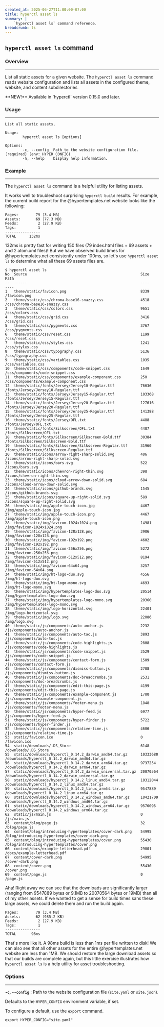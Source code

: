 ```yaml
---
created_at: 2025-06-27T11:00:00-07:00
title: hyperctl asset ls
summary: |
    `hyperctl asset ls` command reference.
breadcrumb: ls
---
```


## `hyperctl asset ls` command

<auto-toc selectors='h3,h4,h5,h6,dl dt'></auto-toc>

### Overview
------------

List all static assets for a given website.
The `hyperctl asset ls` command reads website configuration and lists all assets in the configured theme, website, and content subdirectories.

<doc-quote ht-block new>
**NEW!** Available in `hyperctl` version 0.15.0 and later.
</doc-quote>

### Usage
---------

```plaintext
List all static assets.

Usage:
        hyperctl asset ls [options]

Options:
        -c, --config  Path to the website configuration file. (required) (env: HYPER_CONFIG)
        -h, --help    Display help information.
```

### Example
-----------

The `hyperctl asset ls` command is a helpful utility for listing assets.

It works well to troubleshoot surprising `hyperctl build` results.
For example, the current build report for the @hypertemplates.net website looks like the following: 

```plaintext
Pages:        79 (3.4 MB)
Assets:       69 (77.3 MB)
Feeds:         2 (27.9 KB)
Tags:          1
----------------
TOTAL      132ms
```

132ms is pretty fast for writing 150 files (79 index.html files + 69 assets + and 2 atom.xml files)! 
But we have observed build times for @hypertemplates.net consistently under 100ms, so let's use `hyperctl asset ls` to determine what all these 69 assets files are.

```plaintext
$ hyperctl asset ls
No  Source                                                    Size      Path
--  ------                                                    ----      ----
1   theme/static/favicon.png                                  8339      /favicon.png
2   theme/static/css/chroma-base16-snazzy.css                 4518      /css/chroma-base16-snazzy.css
3   theme/static/css/colors.css                               9651      /css/colors.css
4   theme/static/css/grid.css                                 3416      /css/grid.css
5   theme/static/css/pygments.css                             3767      /css/pygments.css
6   theme/static/css/reset.css                                1199      /css/reset.css
7   theme/static/css/styles.css                               1241      /css/styles.css
8   theme/static/css/typography.css                           5136      /css/typography.css
9   theme/static/css/variables.css                            1035      /css/variables.css
10  theme/static/css/components/code-snippet.css              1649      /css/components/code-snippet.css
11  theme/static/css/components/example-component.css         250       /css/components/example-component.css
12  theme/static/fonts/Jersey/Jersey10-Regular.ttf            76636     /fonts/Jersey/Jersey10-Regular.ttf
13  theme/static/fonts/Jersey/Jersey15-Regular.ttf            103368    /fonts/Jersey/Jersey15-Regular.ttf
14  theme/static/fonts/Jersey/Jersey20-Regular.ttf            127616    /fonts/Jersey/Jersey20-Regular.ttf
15  theme/static/fonts/Jersey/Jersey25-Regular.ttf            141388    /fonts/Jersey/Jersey25-Regular.ttf
16  theme/static/fonts/Jersey/OFL.txt                         4488      /fonts/Jersey/OFL.txt
17  theme/static/fonts/Silkscreen/OFL.txt                     4487      /fonts/Silkscreen/OFL.txt
18  theme/static/fonts/Silkscreen/Silkscreen-Bold.ttf         30384     /fonts/Silkscreen/Silkscreen-Bold.ttf
19  theme/static/fonts/Silkscreen/Silkscreen-Regular.ttf      31960     /fonts/Silkscreen/Silkscreen-Regular.ttf
20  theme/static/icons/arrow-right-sharp-solid.svg            406       /icons/arrow-right-sharp-solid.svg
21  theme/static/icons/bars.svg                               522       /icons/bars.svg
22  theme/static/icons/chevron-right-thin.svg                 398       /icons/chevron-right-thin.svg
23  theme/static/icons/cloud-arrow-down-solid.svg             684       /icons/cloud-arrow-down-solid.svg
24  theme/static/icons/github-brands.svg                      1545      /icons/github-brands.svg
25  theme/static/icons/square-up-right-solid.svg              589       /icons/square-up-right-solid.svg
26  theme/static/img/apple-touch-icon.jpg                     4467      /img/apple-touch-icon.jpg
27  theme/static/img/apple-touch-icon.png                     4467      /img/apple-touch-icon.png
28  theme/static/img/favicon-1024x1024.png                    14981     /img/favicon-1024x1024.png
29  theme/static/img/favicon-128x128.png                      3986      /img/favicon-128x128.png
30  theme/static/img/favicon-192x192.png                      4602      /img/favicon-192x192.png
31  theme/static/img/favicon-256x256.png                      5272      /img/favicon-256x256.png
32  theme/static/img/favicon-512x512.png                      8194      /img/favicon-512x512.png
33  theme/static/img/favicon-64x64.png                        3257      /img/favicon-64x64.png
34  theme/static/img/ht-logo-duo.svg                          4556      /img/ht-logo-duo.svg
35  theme/static/img/ht-logo-mono.svg                         4693      /img/ht-logo-mono.svg
36  theme/static/img/hypertemplates-logo-duo.svg              20514     /img/hypertemplates-logo-duo.svg
37  theme/static/img/hypertemplates-logo-mono.svg             20360     /img/hypertemplates-logo-mono.svg
38  theme/static/img/logo-horizontal.svg                      22401     /img/logo-horizontal.svg
39  theme/static/img/logo.svg                                 22086     /img/logo.svg
40  theme/static/js/components/auto-anchor.js                 2232      /js/components/auto-anchor.js
41  theme/static/js/components/auto-toc.js                    3893      /js/components/auto-toc.js
42  theme/static/js/components/code-highlights.js             2808      /js/components/code-highlights.js
43  theme/static/js/components/code-snippet.js                3529      /js/components/code-snippet.js
44  theme/static/js/components/contact-form.js                1509      /js/components/contact-form.js
45  theme/static/js/components/dismiss-button.js              2788      /js/components/dismiss-button.js
46  theme/static/js/components/doc-breadcrumbs.js             2531      /js/components/doc-breadcrumbs.js
47  theme/static/js/components/edit-this-page.js              4199      /js/components/edit-this-page.js
48  theme/static/js/components/example-component.js           1700      /js/components/example-component.js
49  theme/static/js/components/footer-menu.js                 1848      /js/components/footer-menu.js
50  theme/static/js/components/hyper-feed.js                  6977      /js/components/hyper-feed.js
51  theme/static/js/components/hyper-finder.js                5722      /js/components/hyper-finder.js
52  theme/static/js/components/relative-time.js               4606      /js/components/relative-time.js
53  static/favicon.ico                                        0         /favicon.ico
54  static/downloads/.DS_Store                                6148      /downloads/.DS_Store
55  static/downloads/hyperctl_0.14.2_darwin_amd64.tar.gz      10333680  /downloads/hyperctl_0.14.2_darwin_amd64.tar.gz
56  static/downloads/hyperctl_0.14.2_darwin_arm64.tar.gz      9737254   /downloads/hyperctl_0.14.2_darwin_arm64.tar.gz
57  static/downloads/hyperctl_0.14.2_darwin_universal.tar.gz  20070564  /downloads/hyperctl_0.14.2_darwin_universal.tar.gz
58  static/downloads/hyperctl_0.14.2_linux_amd64.tar.gz       10312044  /downloads/hyperctl_0.14.2_linux_amd64.tar.gz
59  static/downloads/hyperctl_0.14.2_linux_arm64.tar.gz       9547889   /downloads/hyperctl_0.14.2_linux_arm64.tar.gz
60  static/downloads/hyperctl_0.14.2_windows_amd64.tar.gz     10421709  /downloads/hyperctl_0.14.2_windows_amd64.tar.gz
61  static/downloads/hyperctl_0.14.2_windows_arm64.tar.gz     9576095   /downloads/hyperctl_0.14.2_windows_arm64.tar.gz
62  static/js/main.js                                         0         /js/main.js
63  content/blog/page.js                                      32        /blog/page.js
64  content/blog/introducing-hypertemplates/cover-dark.png    54995     /blog/introducing-hypertemplates/cover-dark.png
65  content/blog/introducing-hypertemplates/cover.png         55430     /blog/introducing-hypertemplates/cover.png
66  content/docs/example-letterhead.pdf                       29001     /docs/example-letterhead.pdf
67  content/cover-dark.png                                    54995     /cover-dark.png
68  content/cover.png                                         55430     /cover.png
69  content/page.js                                           0         /page.js
```

Aha!
Right away we can see that the downloads are significantly larger (ranging from 9547889 bytes or 9.1MB to 20070564 bytes or 19MB) than all of my other assets.
If we wanted to get a sense for build times sans these large assets, we could delete them and run the build again.

```plaintext
Pages:        79 (3.4 MB)
Assets:       62 (985.2 KB)
Feeds:         2 (27.9 KB)
Tags:          1
----------------
TOTAL       98ms
```

That's more like it. 
A 98ms build is less than 1ms per file written to disk!
We can also see that all other assets for the entire @hypertemplates.net website are less than 1MB.
We should restore the large download assets so that our builds are complete again, but this little exercise illustrates how `hyperctl asset ls` is a help utility for asset troubleshooting.

### Options
-----------

**`-c`, `--config`**
: Path to the website configuration file (`site.yaml` or `site.json`).

  Defaults to the `HYPER_CONFIG` environment variable, if set.

  To configure a default, use the `export` command.

  ```plaintext
  export HYPER_CONFIG="site.yaml"
  ```

<!-- Links -->
[`site.config.static_dir`]: /docs/reference/cms/website/#site-config
[asset hierarchy]: /docs/reference/cms/assets/#asset-hierarchy